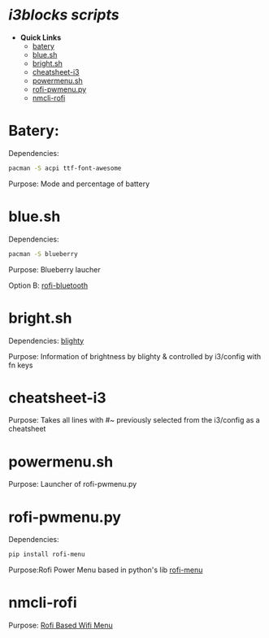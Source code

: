 # ***i3blocks scripts***
- **Quick Links** 
    - [batery](#batery)
    - [blue.sh](#blue.sh)
    - [bright.sh](#bright.sh)
    - [cheatsheet-i3](#cheatsheet-i3)
    - [powermenu.sh](#powermenu.sh)
    - [rofi-pwmenu.py](#rofi-pwmenu.py)
    - [nmcli-rofi](#nmcli-rofi)

# **Batery:**
Dependencies:
```bash
pacman -S acpi ttf-font-awesome 
```
Purpose: Mode and percentage of battery

# **blue.sh**
Dependencies:
```bash
pacman -S blueberry
```
Purpose: Blueberry laucher

Option B: [rofi-bluetooth](https://github.com/nickclyde/rofi-bluetooth)

# **bright.sh**
Dependencies: [blighty](https://github.com/nickclyde/rofi-bluetooth) 

Purpose: Information of brightness by blighty & controlled by i3/config with fn keys

# **cheatsheet-i3**
Purpose: Takes all lines with #~ previously selected from the i3/config as a cheatsheet 

# **powermenu.sh**
Purpose: Launcher of rofi-pwmenu.py

# **rofi-pwmenu.py**
Dependencies:
```bash
pip install rofi-menu
```
Purpose:Rofi Power Menu based in python's lib [rofi-menu](https://pypi.org/project/rofi-menu/)

# **nmcli-rofi**
Purpose: [Rofi Based Wifi Menu](https://github.com/sineto/nmcli-rofi)

